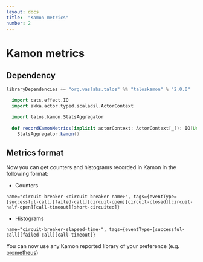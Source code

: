 ```yaml
---
layout: docs
title:  "Kamon metrics"
number: 2
---
```


# Kamon metrics


## Dependency

```scala
libraryDependencies += "org.vaslabs.talos" %% "taloskamon" % "2.0.0"
```

```scala mdoc:silent
  import cats.effect.IO
  import akka.actor.typed.scaladsl.ActorContext

  import talos.kamon.StatsAggregator
  
  def recordKamonMetrics(implicit actorContext: ActorContext[_]): IO[Unit] = 
    StatsAggregator.kamon()
```

## Metrics format

Now you can get counters and histograms recorded in Kamon in the following format:
- Counters

`name="circuit-breaker-<circuit breaker name>", tags={eventType=[successful-call][failed-call][circuit-open][circuit-closed][circuit-half-open][call-timeout][short-circuited]}`

- Histograms

`name="circuit-breaker-elapsed-time-", tags={eventType=[successful-call][failed-call][call-timeout]}`

You can now use any Kamon reported library of your preference (e.g. [prometheus](https://kamon.io/docs/latest/reporters/prometheus/))